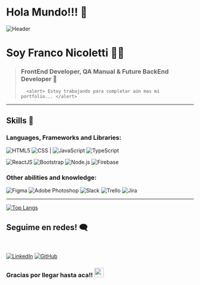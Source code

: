 

# Hola Mundo!!! :vulcan_salute:

![Header](https://c4.wallpaperflare.com/wallpaper/383/679/624/adventure-time-bmo-wallpaper-preview.jpg)

# Soy Franco Nicoletti :black_heart::rainbow:
>### FrontEnd Developer, QA Manual & Future BackEnd Developer :monocle_face:
> 		<alert> Estoy trabajando para completar aún mas mi portfolio... </alert> 

---
## Skills :mechanical_arm:

###  Languages, Frameworks and Libraries:

![HTML5](https://img.shields.io/badge/-HTML5-E34F26?logo=html5&logoColor=white&style=flat-square) 
![CSS](https://img.shields.io/badge/-CSS-1572B6?logo=CSS3&logoColor=white&style=flat-square) | 
![JavaScript](https://img.shields.io/badge/-JavaScript-F7DF1E?logo=JavaScript&logoColor=white&style=flat-square)
![TypeScript](https://img.shields.io/badge/-TypeScript-3178C6?logo=TypeScript&logoColor=white&style=flat-square)

![ReactJS](https://img.shields.io/badge/-ReactJS-51CBF2?style=flat&logo=react&logoColor=white)
![Bootstrap](https://img.shields.io/badge/-Bootstrap-7952B3?logo=Bootstrap&logoColor=white&style=flat-square)
![Node.js](https://img.shields.io/badge/-Node.js-339933?logo=Bootstrap&logoColor=white&style=flat-square)
![Firebase](https://img.shields.io/badge/-Firebase-FFCA28?logo=Firebase&logoColor=white&style=flat-square)

### Other abilities and knowledge:
![Figma](https://img.shields.io/badge/-Figma-F24E1E?style=flat&logo=figma&logoColor=white)
![Adobe Photoshop](https://img.shields.io/badge/-Photoshop-31A8FF?style=flat&logo=adobe-photoshop&logoColor=white)
![Slack](https://img.shields.io/badge/-Slack-4A154B?style=flat&logo=slack&logoColor=white)
![Trello](https://img.shields.io/badge/-Trello-0079BF?style=flat&logo=trello&logoColor=white)
![Jira](https://img.shields.io/badge/-Jira-0052CC?style=flat&logo=Jira&logoColor=white)

---
[![Top Langs](https://github-readme-stats.vercel.app/api/top-langs/?username=Frankstein97&layout=compact)](https://github.com/anuraghazra/github-readme-stats)

## Seguime en redes! :left_speech_bubble:
<br>
<p align="left">
	<a href="https://www.linkedin.com/feed/?trk=guest_homepage-basic_nav-header-signin"><img src="https://img.shields.io/badge/-LinkedIn-0A66C2?logo=LinkedIn&logoColor=white&&logoWidth=30&logoWidth=50" alt="LinkedIn"></a>
	<a href="https://github.com/Frankstein97"><img src="https://img.shields.io/badge/-GitHub-181717?style=flat&logo=GitHub&logoColor=white&logoWidth=50" alt="GitHub"></a>
</p>

### Gracias por llegar hasta aca!! <img src="https://media.giphy.com/media/hvRJCLFzcasrR4ia7z/giphy.gif" width="25px">
<!--
Badge(s) creados con  https://simpleicons.org/
**Frankstein97/Frankstein97** is a ✨ _special_ ✨ repository because its `README.md` (this file) appears on your GitHub profile.

Here are some ideas to get you started:

- 🔭 I’m currently working on ...
- 🌱 I’m currently learning ...
- 👯 I’m looking to collaborate on ...
- 🤔 I’m looking for help with ...
- 💬 Ask me about ...
- 📫 How to reach me: ...
- 😄 Pronouns: ...
- ⚡ Fun fact: ...
-->
